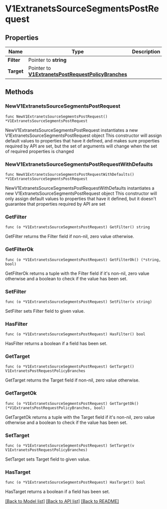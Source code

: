 # V1ExtranetsSourceSegmentsPostRequest

## Properties

Name | Type | Description | Notes
------------ | ------------- | ------------- | -------------
**Filter** | Pointer to **string** |  | [optional] 
**Target** | Pointer to [**V1ExtranetsPostRequestPolicyBranches**](V1ExtranetsPostRequestPolicyBranches.md) |  | [optional] 

## Methods

### NewV1ExtranetsSourceSegmentsPostRequest

`func NewV1ExtranetsSourceSegmentsPostRequest() *V1ExtranetsSourceSegmentsPostRequest`

NewV1ExtranetsSourceSegmentsPostRequest instantiates a new V1ExtranetsSourceSegmentsPostRequest object
This constructor will assign default values to properties that have it defined,
and makes sure properties required by API are set, but the set of arguments
will change when the set of required properties is changed

### NewV1ExtranetsSourceSegmentsPostRequestWithDefaults

`func NewV1ExtranetsSourceSegmentsPostRequestWithDefaults() *V1ExtranetsSourceSegmentsPostRequest`

NewV1ExtranetsSourceSegmentsPostRequestWithDefaults instantiates a new V1ExtranetsSourceSegmentsPostRequest object
This constructor will only assign default values to properties that have it defined,
but it doesn't guarantee that properties required by API are set

### GetFilter

`func (o *V1ExtranetsSourceSegmentsPostRequest) GetFilter() string`

GetFilter returns the Filter field if non-nil, zero value otherwise.

### GetFilterOk

`func (o *V1ExtranetsSourceSegmentsPostRequest) GetFilterOk() (*string, bool)`

GetFilterOk returns a tuple with the Filter field if it's non-nil, zero value otherwise
and a boolean to check if the value has been set.

### SetFilter

`func (o *V1ExtranetsSourceSegmentsPostRequest) SetFilter(v string)`

SetFilter sets Filter field to given value.

### HasFilter

`func (o *V1ExtranetsSourceSegmentsPostRequest) HasFilter() bool`

HasFilter returns a boolean if a field has been set.

### GetTarget

`func (o *V1ExtranetsSourceSegmentsPostRequest) GetTarget() V1ExtranetsPostRequestPolicyBranches`

GetTarget returns the Target field if non-nil, zero value otherwise.

### GetTargetOk

`func (o *V1ExtranetsSourceSegmentsPostRequest) GetTargetOk() (*V1ExtranetsPostRequestPolicyBranches, bool)`

GetTargetOk returns a tuple with the Target field if it's non-nil, zero value otherwise
and a boolean to check if the value has been set.

### SetTarget

`func (o *V1ExtranetsSourceSegmentsPostRequest) SetTarget(v V1ExtranetsPostRequestPolicyBranches)`

SetTarget sets Target field to given value.

### HasTarget

`func (o *V1ExtranetsSourceSegmentsPostRequest) HasTarget() bool`

HasTarget returns a boolean if a field has been set.


[[Back to Model list]](../README.md#documentation-for-models) [[Back to API list]](../README.md#documentation-for-api-endpoints) [[Back to README]](../README.md)


